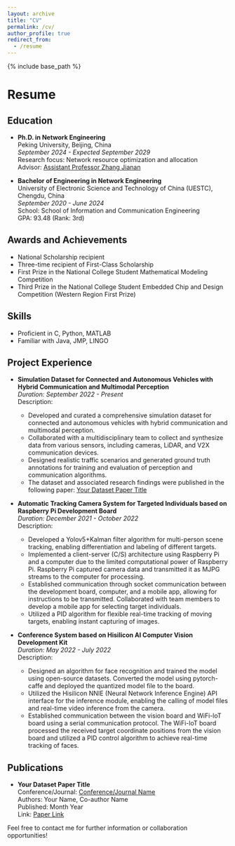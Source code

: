 ```yaml
---
layout: archive
title: "CV"
permalink: /cv/
author_profile: true
redirect_from:
  - /resume
---
```


{% include base_path %}


# Resume

## Education

- **Ph.D. in Network Engineering**\
  Peking University, Beijing, China\
  *September 2024 - Expected September 2029*\
  Research focus: Network resource optimization and allocation\
  Advisor: [Assistant Professor Zhang Jianan](https://jianan-z.github.io)

- **Bachelor of Engineering in Network Engineering**\
  University of Electronic Science and Technology of China (UESTC), Chengdu, China\
  *September 2020 - June 2024*\
  School: School of Information and Communication Engineering\
  GPA: 93.48 (Rank: 3rd)

## Awards and Achievements

- National Scholarship recipient
- Three-time recipient of First-Class Scholarship
- First Prize in the National College Student Mathematical Modeling Competition
- Third Prize in the National College Student Embedded Chip and Design Competition (Western Region First Prize)

## Skills

- Proficient in C, Python, MATLAB
- Familiar with Java, JMP, LINGO

## Project Experience

- **Simulation Dataset for Connected and Autonomous Vehicles with Hybrid Communication and Multimodal Perception**\
  *Duration: September 2022 - Present*\
  Description:
  - Developed and curated a comprehensive simulation dataset for connected and autonomous vehicles with hybrid communication and multimodal perception.
  - Collaborated with a multidisciplinary team to collect and synthesize data from various sensors, including cameras, LiDAR, and V2X communication devices.
  - Designed realistic traffic scenarios and generated ground truth annotations for training and evaluation of perception and communication algorithms.
  - The dataset and associated research findings were published in the following paper: [Your Dataset Paper Title](https://example.com/dataset-paper)

- **Automatic Tracking Camera System for Targeted Individuals based on Raspberry Pi Development Board**\
  *Duration: December 2021 - October 2022*\
  Description:
  - Developed a Yolov5+Kalman filter algorithm for multi-person scene tracking, enabling differentiation and labeling of different targets.
  - Implemented a client-server (C/S) architecture using Raspberry Pi and a computer due to the limited computational power of Raspberry Pi. Raspberry Pi captured camera data and transmitted it as MJPG streams to the computer for processing.
  - Established communication through socket communication between the development board, computer, and a mobile app, allowing for instructions to be transmitted. Collaborated with team members to develop a mobile app for selecting target individuals.
  - Utilized a PID algorithm for flexible real-time tracking of moving targets, enabling instant capturing of images.

- **Conference System based on Hisilicon AI Computer Vision Development Kit**\
  *Duration: May 2022 - July 2022*\
  Description:
  - Designed an algorithm for face recognition and trained the model using open-source datasets. Converted the model using pytorch-caffe and deployed the quantized model file to the board.
  - Utilized the Hisilicon NNIE (Neural Network Inference Engine) API interface for the inference module, enabling the calling of model files and real-time video inference from the camera.
  - Established communication between the vision board and WiFi-loT board using a serial communication protocol. The WiFi-loT board processed the received target coordinate positions from the vision board and utilized a PID control algorithm to achieve real-time tracking of faces.

## Publications

- **Your Dataset Paper Title**\
  Conference/Journal: [Conference/Journal Name](https://example.com/conference-journal)\
  Authors: Your Name, Co-author Name\
  Published: Month Year\
  Link: [Paper Link](https://example.com/dataset-paper)

Feel free to contact me for further information or collaboration opportunities!
